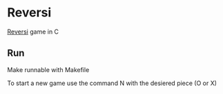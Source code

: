# Reversi
[Reversi](https://en.wikipedia.org/wiki/Reversi) game in C

## Run

Make runnable with Makefile

To start a new game use the command N with the desiered piece (O or X)
